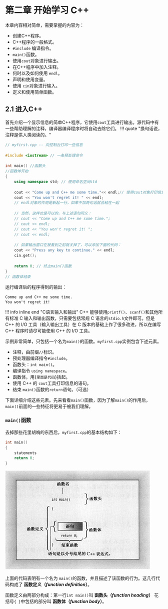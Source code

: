 # 第二章 开始学习 C++

本章内容相对简单，需要掌握的内容为：

- 创建C++程序。
- C++程序的一般格式。
- `#include` 编译指令。
- `main()`函数。
- 使用`cout`对象进行输出。 
- 在C++程序中加入注释。
- 何时以及如何使用 `endl`。
- 声明和使用变量。
- 使用 `cin`对象进行输入。
- 定义和使用简单函数。

## 2.1 进入C++
首先介绍一个显示信息的简单C++程序，它使用`cout`工具进行输出。源代码中有一些帮助理解的注释，编译器编译程序时将自动去除它们。
!!! quote "换句话说，注释是供人类阅读的。"

```cpp
// myfirst.cpp -- 向控制台打印一些信息

#include <iostream> // 一条预处理命令       

int main() //函数头
//函数体开始
{                                
    using namespace std; // 使用命名空间std                      
        
    cout << "Come up and C++ me some time."<< endl;// 使用cout对象打印信息
    cout << "You won't regret it! " << endl;
    // endl对象的作用是新起一行，如果不加两句话就会粘在一起
    
    // 当然，这样也是可以的，与上述语句同义：
    // cout << "Come up and C++ me some time.";
    // cout << endl;
    // cout << "You won't regret it! ";
    // cout << endl;

    // 如果输出窗口在被看到之前就关掉了，可以添加下面的代码：
    cout << "Press any key to continue." << endl;
    cin.get();
    
    return 0; // 终止main()函数
}
// 函数体结束
```

运行编译后的程序得到的输出：
```
Comme up and C++ me some time.
You won't regret it! 
```

!!! info inline end "C语言输入和输出" 
    C++ 能够使用`printf()`、`scanf()`和其他所有标准 C 输入和输出函数，只需要包括常规 C 语言的`stdio.h`文件即可。但是 C++ 的 I/O 工具（输入输出工具）在 C 版本的基础上作了很多改进，所以在编写 C++ 程序时请尽可能使用 C++ 的 I/O 工具。

示例非常简单，只包括一个名为`main()`的函数。`myfirst.cpp`实例包含下述元素。

- 注释，由前缀`//`标识。
- 预处理器编译指令`#include`。
- 函数头：`int main()`。
- 编译指令 `using namespace`。
- 函数体，用{`里面是代码`}括起。
- 使用 C++ 的 `cout`工具打印信息的语句。
- 结束 `main()`函数的`return`语句。（可选）

下面详细介绍这些元素。先来看看`main()`函数，因为了解`main()`的作用后，`main()`前面的一些特征将更易于被我们理解。

### `main()`函数

去掉那些花里胡哨的东西后，`myfirst.cpp`的基本结构如下：

```cpp
int main()
{
    statements
    return 0;
}
```

![main()函数](../../Resources/Pictures/main()function.png)

上面的代码表明有一个名为 `main()`的函数，并且描述了该函数的行为。这几行代码构成了 **函数定义（*function definition*）**。

函数定义由两部分构成：第一行`int main()`叫 **函数头（*function heading*）** 花括号`{ }`中包括的部分叫 **函数体（*function body*）**。


